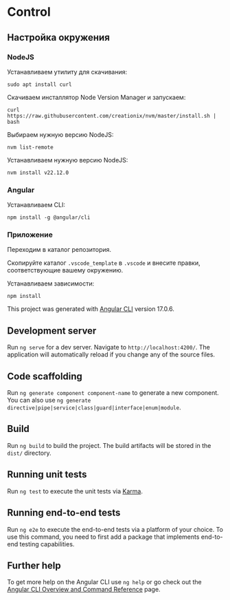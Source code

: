 # Control

## Настройка окружения

### NodeJS

Устанавливаем утилиту для скачивания:

    sudo apt install curl

Скачиваем инсталлятор Node Version Manager и запускаем:

    curl https://raw.githubusercontent.com/creationix/nvm/master/install.sh | bash

Выбираем нужную версию NodeJS:

    nvm list-remote

Устанавливаем нужную версию NodeJS:

    nvm install v22.12.0

### Angular

Устанавливаем СLI:

    npm install -g @angular/cli

### Приложение

Переходим в каталог репозитория.

Скопируйте каталог `.vscode_template` в `.vscode` и внесите правки,
соответствующие вашему окружению.

Устанавливаем зависимости:

    npm install

This project was generated with [Angular CLI](https://github.com/angular/angular-cli) version 17.0.6.

## Development server

Run `ng serve` for a dev server. Navigate to `http://localhost:4200/`. The application will automatically reload if you change any of the source files.

## Code scaffolding

Run `ng generate component component-name` to generate a new component. You can also use `ng generate directive|pipe|service|class|guard|interface|enum|module`.

## Build

Run `ng build` to build the project. The build artifacts will be stored in the `dist/` directory.

## Running unit tests

Run `ng test` to execute the unit tests via [Karma](https://karma-runner.github.io).

## Running end-to-end tests

Run `ng e2e` to execute the end-to-end tests via a platform of your choice. To use this command, you need to first add a package that implements end-to-end testing capabilities.

## Further help

To get more help on the Angular CLI use `ng help` or go check out the [Angular CLI Overview and Command Reference](https://angular.io/cli) page.
